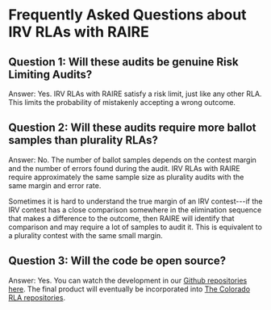 # Frequently Asked Questions about IRV RLAs with RAIRE

## Question 1: Will these audits be genuine Risk Limiting Audits?
Answer: Yes. IRV RLAs with RAIRE satisfy a risk limit, just like any other RLA. This limits the probability of mistakenly accepting a wrong outcome.

## Question 2: Will these audits require more ballot samples than plurality RLAs?
Answer: No. The number of ballot samples depends on the contest margin and the number of errors found during the audit. 
IRV RLAs with RAIRE require approximately the same sample size as plurality audits with the same margin and error rate.

Sometimes it is hard to understand the true margin of an IRV contest---if the IRV contest has a close comparison somewhere in the elimination 
sequence that makes a difference to the outcome, then RAIRE will identify that comparison and may require a lot of samples to audit it. This is
equivalent to a plurality contest with the same small margin.

## Question 3: Will the code be open source?
Answer: Yes. You can watch the development in our [Github repositories here](https://github.com/DemocracyDevelopers/). The final product will 
eventually be incorporated into [The Colorado RLA repositories](https://github.com/cdos-rla). 

